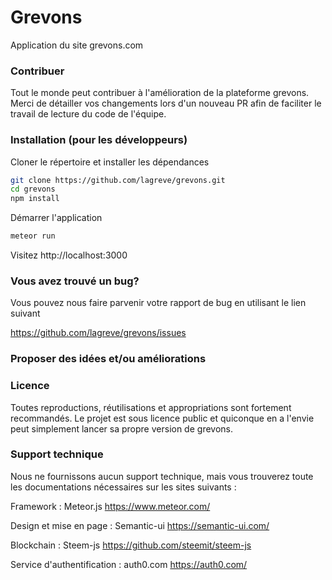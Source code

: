 # Grevons
Application du site grevons.com

### Contribuer
Tout le monde peut contribuer à l'amélioration de la plateforme grevons. Merci de détailler vos changements lors d'un nouveau PR afin de faciliter le travail de lecture du code de l'équipe.

### Installation (pour les développeurs)

Cloner le répertoire et installer les dépendances

```bash
git clone https://github.com/lagreve/grevons.git
cd grevons
npm install 
```
Démarrer l'application
```bash
meteor run
```
Visitez http://localhost:3000

### Vous avez trouvé un bug?

Vous pouvez nous faire parvenir votre rapport de bug en utilisant le lien suivant 

https://github.com/lagreve/grevons/issues

### Proposer des idées et/ou améliorations


### Licence
Toutes reproductions, réutilisations et appropriations sont fortement recommandés. Le projet est sous licence public et quiconque en a l'envie peut simplement lancer sa propre version de grevons.

### Support technique
Nous ne fournissons aucun support technique, mais vous trouverez toute les documentations nécessaires sur les sites suivants :  

Framework : Meteor.js https://www.meteor.com/   

Design et mise en page : Semantic-ui https://semantic-ui.com/  

Blockchain : Steem-js https://github.com/steemit/steem-js  

Service d'authentification : auth0.com https://auth0.com/  

